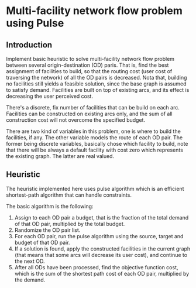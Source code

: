 Multi-facility network flow problem using Pulse
===============================================

## Introduction

Implement basic heuristic to solve multi-facility network flow problem between several origin-destination (OD) paris. That is, find the best assignment of facilities to build, so that the routing cost (user cost of traversing the network) of all the OD pairs is decreased. Nota that, building no facilities still yields a feasible solution, since the base graph is assumed to satisfy demand. Facilities are built on top of existing arcs, and its effect is decreasing the user perceived cost.

There's a discrete, fix number of facilities that can be build on each arc. Facilities can be constructed on existing arcs only, and the sum of all construction cost will not overcome the specified budget.

There are two kind of variables in this problem, one is where to build the facilities, if any. The other variable models the route of each OD pair. The former being discrete variables, basically chose which facility to build, note that there will be always a default facility with cost zero which represents the existing graph. The latter are real valued.

## Heuristic

The heuristic implemented here uses pulse algorithm which is an efficient shortest-path algorithm that can handle constraints.

The basic algorithm is the following:

1. Assign to each OD pair a budget, that is the fraction of the total demand of that OD pair, multiplied by the total budget.
2. Randomize the OD pair list.
3. For each OD pair, run the pulse algorithm using the source, target and budget of that OD pair.
4. If a solution is found, apply the constructed facilities in the current graph (that means that some arcs will decrease its user cost), and continue to the next OD.
5. After all ODs have been processed, find the objective function cost, which is the sum of the shortest path cost of each OD pair, multiplied by the demand.
